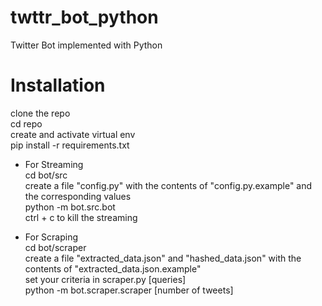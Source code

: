 # twttr_bot_python
Twitter Bot implemented with Python

# Installation

clone the repo <br>
cd repo <br>
create and activate virtual env <br>
pip install -r requirements.txt <br>

- For Streaming <br>
  cd bot/src <br>
  create a file "config.py" with the contents of "config.py.example" and the corresponding values<br>
  python -m bot.src.bot <br>
  ctrl + c to kill the streaming <br>

- For Scraping <br>
  cd bot/scraper <br>
  create a file "extracted_data.json" and "hashed_data.json" with the contents of "extracted_data.json.example"<br>
  set your criteria in scraper.py [queries] <br>
  python -m bot.scraper.scraper [number of tweets] <br>
